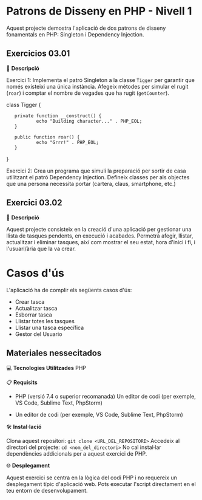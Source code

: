 # Patrons de Disseny en PHP - Nivell 1

Aquest projecte demostra l'aplicació de dos patrons de disseny fonamentals en PHP: Singleton i Dependency Injection.

## Exercicios 03.01

📄 **Descripció**

Exercici 1: Implementa el patró Singleton a la classe `Tigger` per garantir que només existeixi una única instància. Afegeix mètodes per simular el rugit (`roar`) i comptar el nombre de vegades que ha rugit (`getCounter`).

class Tigger {

       private function __construct() {
               echo "Building character..." . PHP_EOL;
       }

       public function roar() {
               echo "Grrr!" . PHP_EOL;
       }

}

Exercici 2: Crea un programa que simuli la preparació per sortir de casa utilitzant el patró Dependency Injection. Defineix classes per als objectes que una persona necessita portar (cartera, claus, smartphone, etc.)

## Exercici 03.02

📄 **Descripció**

Aquest projecte consisteix en la creació d'una aplicació per gestionar una llista de tasques pendents, en execució i acabades. Permetrà afegir, llistar, actualitzar i eliminar tasques, així com mostrar el seu estat, hora d'inici i fi, i l'usuari/ària que la va crear.

# Casos d'ús

L'aplicació ha de complir els següents casos d'ús:

* Crear tasca
* Actualitzar tasca
* Esborrar tasca
* Llistar totes les tasques
* Llistar una tasca específica
* Gestor del Usuario



## Materiales nessecitados

💻 **Tecnologies Utilitzades**
PHP

📋 **Requisits**
* PHP (versió 7.4 o superior recomanada)
Un editor de codi (per exemple, VS Code, Sublime Text, PhpStorm)

* Un editor de codi (per exemple, VS Code, Sublime Text, PhpStorm)

🛠️ **Instal·lació**

Clona aquest repositori: `git clone <URL_DEL_REPOSITORI>`
Accedeix al directori del projecte: `cd <nom_del_directori>`
No cal instal·lar dependències addicionals per a aquest exercici de PHP.


🌐 **Desplegament**

Aquest exercici se centra en la lògica del codi PHP i no requereix un desplegament típic d'aplicació web. Pots executar l'script directament en el teu entorn de desenvolupament.

